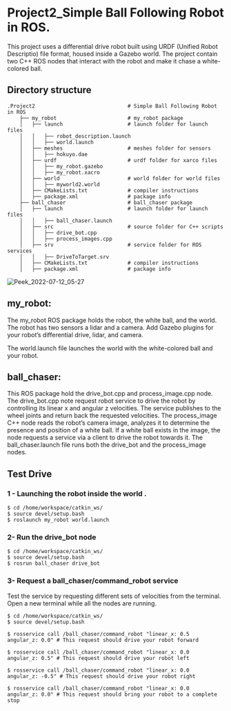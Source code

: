 # Project2_Simple Ball Following Robot in ROS.
This project uses a differential drive robot built using URDF (Unified Robot Descriptio) file format, housed inside a Gazebo world.
The project contain two C++ ROS nodes that interact with the robot and make it chase a white-colored ball. 

## Directory structure 
```
.Project2                              # Simple Ball Following Robot in ROS
    ├── my_robot                       # my_robot package                   
    │   ├── launch                     # launch folder for launch files   
    │   │   ├── robot_description.launch
    │   │   ├── world.launch
    │   ├── meshes                     # meshes folder for sensors
    │   │   ├── hokuyo.dae
    │   ├── urdf                       # urdf folder for xarco files
    │   │   ├── my_robot.gazebo
    │   │   ├── my_robot.xacro
    │   ├── world                      # world folder for world files
    │   │   ├── myworld2.world
    │   ├── CMakeLists.txt             # compiler instructions
    │   ├── package.xml                # package info
    ├── ball_chaser                    # ball_chaser package                   
    │   ├── launch                     # launch folder for launch files   
    │   │   ├── ball_chaser.launch
    │   ├── src                        # source folder for C++ scripts
    │   │   ├── drive_bot.cpp
    │   │   ├── process_images.cpp
    │   ├── srv                        # service folder for ROS services
    │   │   ├── DriveToTarget.srv
    │   ├── CMakeLists.txt             # compiler instructions
    │   ├── package.xml                # package info               
   ```

![Peek_2022-07-12_05-27](https://github.com/Bebil-P/Project2_SimpleBallFollowingRobot_ROS/assets/109389468/5d691cf5-dab3-43c8-b3a7-ff8ffae44b4e)

## my_robot:
The my_robot ROS package holds the robot, the white ball, and the world.
The robot has two sensors a lidar and a camera. Add Gazebo plugins for your robot’s differential drive, lidar, and camera. 

The world.launch file launches the world with the white-colored ball and your robot.


## ball_chaser:
This ROS package hold the drive_bot.cpp and process_image.cpp node. The drive_bot.cpp note request robot service to drive the robot by controlling its linear x and angular z velocities. The service publishes to the wheel joints and return back the requested velocities.
The process_image C++ node reads the robot’s camera image, analyzes it to determine the presence and position of a white ball. If a white ball exists in the image, the node requests a service via a client to drive the robot towards it.
The ball_chaser.launch file runs both the drive_bot and the process_image nodes.

## Test Drive
### 1 - Launching the robot inside the world . 
```
$ cd /home/workspace/catkin_ws/ 
$ source devel/setup.bash 
$ roslaunch my_robot world.launch
```
### 2- Run the drive_bot node 
```
$ cd /home/workspace/catkin_ws/ 
$ source devel/setup.bash 
$ rosrun ball_chaser drive_bot
```
### 3- Request a ball_chaser/command_robot service
Test the service by requesting different sets of velocities from the terminal.
Open a new terminal while all the nodes are running.

```
$ cd /home/workspace/catkin_ws/
$ source devel/setup.bash 

$ rosservice call /ball_chaser/command_robot "linear_x: 0.5 
angular_z: 0.0" # This request should drive your robot forward 

$ rosservice call /ball_chaser/command_robot "linear_x: 0.0 
angular_z: 0.5" # This request should drive your robot left 

$ rosservice call /ball_chaser/command_robot "linear_x: 0.0 
angular_z: -0.5" # This request should drive your robot right 

$ rosservice call /ball_chaser/command_robot "linear_x: 0.0 
angular_z: 0.0" # This request should bring your robot to a complete stop
```
